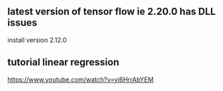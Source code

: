 
## latest version of tensor flow ie 2.20.0 has DLL issues

install version 2.12.0

## tutorial linear regression

https://www.youtube.com/watch?v=yi6HrrAbYEM